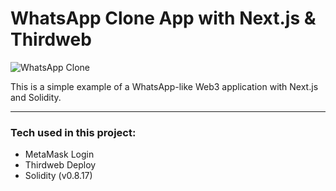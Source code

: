 # WhatsApp Clone App with Next.js & Thirdweb

![WhatsApp Clone](https://i.ibb.co/MGVJqT8/Clean-Shot-2022-10-03-at-20-19-53-2x.jpg)

This is a simple example of a WhatsApp-like Web3 application with Next.js and Solidity.

---

### Tech used in this project:

- MetaMask Login
- Thirdweb Deploy
- Solidity (v0.8.17)

